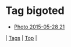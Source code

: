 <!--
title: Tag bigoted
date: 2020-06-28T15:26:58.567Z
tags:
-->
# Tag bigoted

 * [Photo 2015-05-28 21](120133145489.md)

| [Tags](tags.md) | [Top](index.md) |
